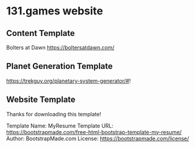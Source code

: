 # 131.games website

## Content Template

Bolters at Dawn https://boltersatdawn.com/

## Planet Generation Template

https://trekguy.org/planetary-system-generator/#!

## Website Template

Thanks for downloading this template!

Template Name: MyResume
Template URL: https://bootstrapmade.com/free-html-bootstrap-template-my-resume/
Author: BootstrapMade.com
License: https://bootstrapmade.com/license/

## 